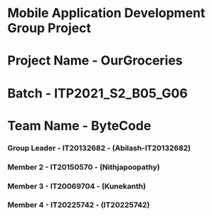 # Mobile Application Development Group Project

# Project Name - OurGroceries
# Batch - ITP2021_S2_B05_G06
# Team Name - ByteCode

### Group Leader - IT20132682 - (Abilash-IT20132682) 
### Member 2 - IT20150570 - (Nithjapoopathy)
### Member 3 - IT20069704 - (Kunekanth)
### Member 4 - IT20225742 - (IT20225742)

